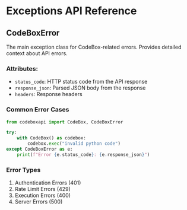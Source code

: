 # Exceptions API Reference

## CodeBoxError

The main exception class for CodeBox-related errors. Provides detailed context about API errors.

### Attributes:

- `status_code`: HTTP status code from the API response
- `response_json`: Parsed JSON body from the response
- `headers`: Response headers

### Common Error Cases

```python
from codeboxapi import CodeBox, CodeBoxError

try:
    with CodeBox() as codebox:
        codebox.exec("invalid python code")
except CodeBoxError as e:
    print(f"Error {e.status_code}: {e.response_json}")
```

### Error Types
1. Authentication Errors (401)
2. Rate Limit Errors (429)
3. Execution Errors (400)
4. Server Errors (500)